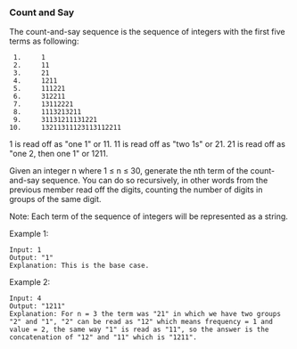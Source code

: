 ### Count and Say
The count-and-say sequence is the sequence of integers with the first five terms as following:
```
 1.     1
 2.     11
 3.     21
 4.     1211
 5.     111221 
 6.     312211
 7.     13112221
 8.     1113213211
 9.     31131211131221
10.     13211311123113112211
```
1 is read off as "one 1" or 11.
11 is read off as "two 1s" or 21.
21 is read off as "one 2, then one 1" or 1211.

Given an integer n where 1 ≤ n ≤ 30, generate the 
nth term of the count-and-say sequence. 
You can do so recursively, 
in other words from the previous member read off the digits,
 counting the number of digits in groups of the same digit.

Note: Each term of the sequence of integers
 will be represented as a string.

 

Example 1:
```
Input: 1
Output: "1"
Explanation: This is the base case.
```
Example 2:
```
Input: 4
Output: "1211"
Explanation: For n = 3 the term was "21" in which we have two groups "2" and "1", "2" can be read as "12" which means frequency = 1 and value = 2, the same way "1" is read as "11", so the answer is the concatenation of "12" and "11" which is "1211".
```
